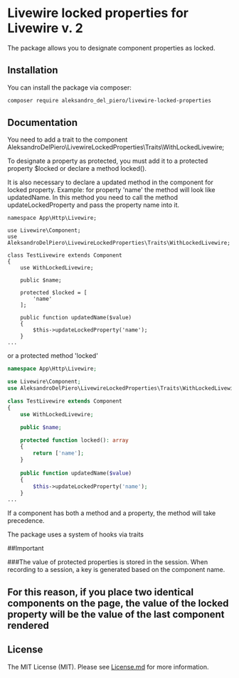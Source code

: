 # Livewire locked properties for Livewire v. 2

The package allows you to designate component properties as locked.

## Installation

You can install the package via composer:

``` bash
composer require aleksandro_del_piero/livewire-locked-properties
```

## Documentation

You need to add a trait to the component
AleksandroDelPiero\LivewireLockedProperties\Traits\WithLockedLivewire;

To designate a property as protected, 
you must add it to a protected property $locked or declare a method locked().

It is also necessary to declare a updated method in the component for locked property. 
Example: for property 'name' the method will look like updatedName.
In this method you need to call the method updateLockedProperty 
and pass the property name into it.

```phg
namespace App\Http\Livewire;

use Livewire\Component;
use AleksandroDelPiero\LivewireLockedProperties\Traits\WithLockedLivewire;

class TestLivewire extends Component
{
    use WithLockedLivewire;

    public $name;

    protected $locked = [
        'name'
    ];
    
    public function updatedName($value)
    {
        $this->updateLockedProperty('name');
    }
...
```

or a protected method 'locked'

```php 
namespace App\Http\Livewire;

use Livewire\Component;
use AleksandroDelPiero\LivewireLockedProperties\Traits\WithLockedLivewire;

class TestLivewire extends Component
{
    use WithLockedLivewire;

    public $name;

    protected function locked(): array
    {
        return ['name'];
    }
    
    public function updatedName($value)
    {
        $this->updateLockedProperty('name');
    }
...
```

If a component has both a method and a property, the method will take precedence.

The package uses a system of hooks via traits

##Important


###The value of protected properties is stored in the session. When recording to a session, a key is generated based on the component name.

## For this reason, if you place two identical components on the page, the value of the locked property will be the value of the last component rendered

## License

The MIT License (MIT). Please see [License.md](LICENSE.md) for more information.
